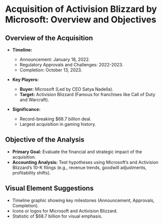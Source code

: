 
# Acquisition of Activision Blizzard by Microsoft: Overview and Objectives

## **Overview of the Acquisition**
- **Timeline:**  
  - Announcement: January 18, 2022.  
  - Regulatory Approvals and Challenges: 2022-2023.  
  - Completion: October 13, 2023.  

- **Key Players:**  
  - **Buyer:** Microsoft (Led by CEO Satya Nadella).  
  - **Target:** Activision Blizzard (Famous for franchises like Call of Duty and Warcraft).  

- **Significance:**  
  - Record-breaking $68.7 billion deal.  
  - Largest acquisition in gaming history.  

## **Objective of the Analysis**
- **Primary Goal:** Evaluate the financial and strategic impact of the acquisition.  
- **Accounting Analysis:** Test hypotheses using Microsoft’s and Activision Blizzard’s 10-K filings (e.g., revenue trends, goodwill adjustments, profitability shifts).  

## **Visual Element Suggestions**
- Timeline graphic showing key milestones (Announcement, Approvals, Completion).  
- Icons or logos for Microsoft and Activision Blizzard.  
- Statistic of $68.7 billion for visual emphasis.
